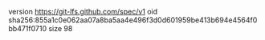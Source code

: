 version https://git-lfs.github.com/spec/v1
oid sha256:855a1c0e062aa07a8ba5aa4e496f3d0d601959be413b694e4564f0bb471f0710
size 98
